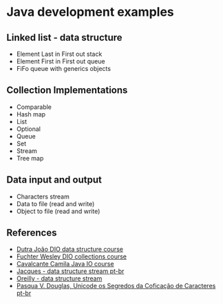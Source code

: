 # Java development examples

## Linked list - data structure

- Element Last in First out stack
- Element First in First out queue
- FiFo queue with generics objects

## Collection Implementations

- Comparable
- Hash map
- List
- Optional
- Queue
- Set
- Stream
- Tree map

## Data input and output

- Characters stream
- Data to file (read and write)
- Object to file (read and write)

## References

- [Dutra João DIO data structure course](https://github.com/jrdutra/estruturaDeDadosJavaDio)
- [Fuchter Wesley DIO collections course](https://github.com/wesleyfuchter/collections-course)
- [Cavalcante Camila Java IO course](https://github.com/cami-la/curso-dio-intro-java-i-o)
- [Jacques - data structure stream pt-br](http://www.dsc.ufcg.edu.br/~jacques/cursos/p2/html/ed/arquivos.htm)
- [Oreilly - data structure stream](https://www.oreilly.com/library/view/learning-java-4th/9781449372477/ch12s01.html)
- [Pasqua V. Douglas, Unicode os Segredos da Coficação de Caracteres pt-br](http://www.douglaspasqua.com/slides/unicode.pdf)
